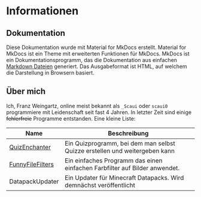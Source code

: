 # Informationen

## Dokumentation

Diese Dokumentation wurde mit Material for MkDocs erstellt. Material for MkDocs ist ein Theme mit erweiterten Funktionen
für MkDocs. MkDocs ist ein Dokumentationsprogramm, das die Dokumentation aus einfachen
[Markdown Dateien](explanations.md#markdown) generiert. Das Ausgabeformat ist HTML, auf welchem die Darstellung in
Browsern basiert.

## Über mich

Ich, Franz Weingartz, online meist bekannt als `_Scaui` oder `scaui0` programmiere mit Leidenschaft seit fast 4 Jahren.
In letzter Zeit sind einige ~~fehlerfreie~~ Programme entstanden. Eine kleine Liste:

| Name                                                     | Beschreibung                                                               |
|----------------------------------------------------------|----------------------------------------------------------------------------|
| [QuizEnchanter](https://github.com/scaui0/QuizEnchanter) | Ein Quizprogramm, bei dem man selbst Quizze erstellen und weitergeben kann |
| [FunnyFileFilters](https://github.com/scaui0/images)     | Ein einfaches Programm das einen einfachen Farbfilter auf Bilder anwendet. |
| DatapackUpdater                                          | Ein Updater für Minecraft Datapacks. Wird demnächst veröffentlicht         |

